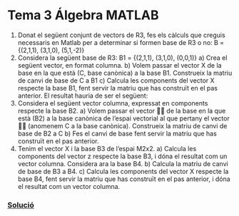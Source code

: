 # Tema 3 Álgebra MATLAB
1. Donat el següent conjunt de vectors de R3, fes els càlculs que creguis
necessaris en Matlab per a determinar si formen base de R3 o no:
B = {(2,1,1), (3,1,0), (5,1,-2)}
2. Considera la següent base de R3:
B1 = {(2,1,1), (3,1,0), (0,0,1)}
a) Crea el següent vector, en format columna.
b) Volem passar el vector X de la base en la que està (C, base canònica) a la
base B1. Construeix la matriu de canvi de base de C a B1
c) Calcula les components del vector X respecte la base B1, fent servir la matriu
que has construït en el pas anterior. El resultat hauria de ser el següent:
3. Considera el següent vector columna, expressat en components
respecte la base B2.
a) Volem passar el vector 􀝕􀔦 de la base en la que està (B2) a la base canònica de
l’espai vectorial al que pertany el vector 􀝕􀔦 (anomenem C a la base canònica).
Construeix la matriu de canvi de base de B2 a C
b) Fes el canvi de base fent servir la matriu que has construït en el pas anterior.
4. Tenim el vector X i la base B3 de l’espai M2x2.
a) Calcula les components del vector z respecte la base B3, i dóna el resultat
com un vector columna.
Considera ara la base B4.
b) Calcula la matriu de canvi de base de B3 a B4.
c) Calcula les components del vector X respecte la base B4, fent servir la matriu
que has construït en el pas anterior, i dóna el resultat com un vector columna.
### [Solució](https://github.com/oscarjuly23/Maths/tree/main/T1_Álgebra/T3_Exercicis_Matlab.m)
